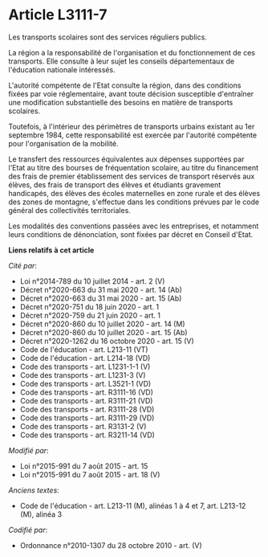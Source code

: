 # Article L3111-7

Les transports scolaires sont des services réguliers publics.

La région a la responsabilité de l'organisation et du fonctionnement de ces transports. Elle consulte à leur sujet les
conseils départementaux de l'éducation nationale intéressés. 

L'autorité compétente de l'Etat consulte la région, dans des conditions fixées par voie réglementaire, avant toute décision
susceptible d'entraîner une modification substantielle des besoins en matière de transports scolaires.

Toutefois, à l'intérieur des périmètres de transports urbains existant au 1er septembre 1984, cette responsabilité est
exercée par l'autorité compétente pour l'organisation de la mobilité.

Le transfert des ressources équivalentes aux dépenses supportées par l'Etat au titre des bourses de fréquentation scolaire,
au titre du financement des frais de premier établissement des services de transport réservés aux élèves, des frais de
transport des élèves et étudiants gravement handicapés, des élèves des écoles maternelles en zone rurale et des élèves des
zones de montagne, s'effectue dans les conditions prévues par le code général des collectivités territoriales.

Les modalités des conventions passées avec les entreprises, et notamment leurs conditions de dénonciation, sont fixées par
décret en Conseil d'Etat.

**Liens relatifs à cet article**

_Cité par_:

  - Loi n°2014-789 du 10 juillet 2014 - art. 2 (V)
  - Décret n°2020-663 du 31 mai 2020 - art. 14 (Ab)
  - Décret n°2020-663 du 31 mai 2020 - art. 15 (Ab)
  - Décret n°2020-751 du 18 juin 2020 - art. 1
  - Décret n°2020-759 du 21 juin 2020 - art. 1
  - Décret n°2020-860 du 10 juillet 2020 - art. 14 (M)
  - Décret n°2020-860 du 10 juillet 2020 - art. 15 (Ab)
  - Décret n°2020-1262 du 16 octobre 2020 - art. 15 (V)
  - Code de l'éducation - art. L213-11 (VT)
  - Code de l'éducation - art. L214-18 (VD)
  - Code des transports - art. L1231-1-1 (V)
  - Code des transports - art. L1231-3 (V)
  - Code des transports - art. L3521-1 (VD)
  - Code des transports - art. R3111-16 (VD)
  - Code des transports - art. R3111-21 (VD)
  - Code des transports - art. R3111-28 (VD)
  - Code des transports - art. R3111-29 (VD)
  - Code des transports - art. R3131-2 (V)
  - Code des transports - art. R3211-14 (VD)

_Modifié par_:

  - Loi n°2015-991 du 7 août 2015 - art. 15
  - Loi n°2015-991 du 7 août 2015 - art. 18 (V)

_Anciens textes_:

  - Code de l'éducation - art. L213-11 (M), alinéas 1 à 4 et 7, art. L213-12 (M), alinéa 3

_Codifié par_:

  - Ordonnance n°2010-1307 du 28 octobre 2010 - art. (V)
